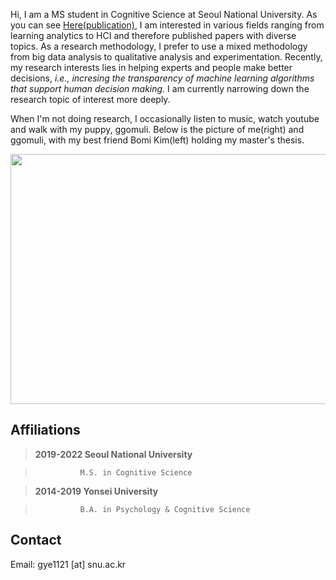 Hi, I am a MS student in Cognitive Science at Seoul National University. As you can see [Here(publication)](https://scholar.google.com/citations?user=sIXOhAQAAAAJ&hl=ko/), I am interested in various fields ranging from learning analytics to HCI and therefore published papers with diverse topics. As a research methodology, I prefer to use a mixed methodology from big data analysis to qualitative analysis and experimentation. Recently, my research interests lies in helping experts and people make better decisions, *i.e., incresing the transparency of machine learning algorithms that support human decision making.* I am currently narrowing down the research topic of interest more deeply.

When I'm not doing research, I occasionally listen to music, watch youtube and walk with my puppy, ggomuli. Below is the picture of me(right) and ggomuli, with my best friend Bomi Kim(left) holding my master's thesis. 

<p align="center">
  <img src= "https://user-images.githubusercontent.com/97169006/148239162-13027886-b5d1-4099-8714-757631cb36d1.jpeg" width="550" height="400">
</p>

## Affiliations 
> **2019-2022 Seoul National University**

>	            M.S. in Cognitive Science

> **2014-2019 Yonsei University**

>	            B.A. in Psychology & Cognitive Science



## Contact 
Email: gye1121 [at] snu.ac.kr


<!---
YeaeunGong/YeaeunGong is a ✨ special ✨ repository because its `README.md` (this file) appears on your GitHub profile.
You can click the Preview link to take a look at your changes.
--->
